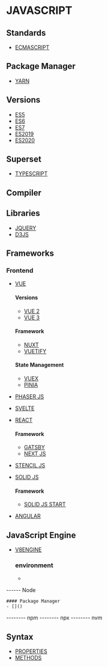 # JAVASCRIPT


<!--


----- StorybookJS
----- AJAX
----- JSON
----- Compiler

----- Library

----- (Frontend) Frameworks



----- Grunt
----- GulpJS
----- v8Engine

------- Headless, Content Management Systems
-------- Strapi CMS
-->

## Standards
- [ECMASCRIPT]()

## Package Manager
- [YARN]()

## Versions
- [ES5]()
- [ES6]()
- [ES7]()
- [ES2019]()
- [ES2020]()

## Superset
- [TYPESCRIPT]()

## Compiler



## Libraries

- [JQUERY]()
- [D3JS]()

## Frameworks

### Frontend

- [VUE]()

    #### Versions
    - [VUE 2]()
    - [VUE 3]()
    #### Framework
    - [NUXT]()
    - [VUETIFY]()
    #### State Management
    - [VUEX]()
    - [PINIA]()

- [PHASER JS]()

- [SVELTE]()

- [REACT]()

    #### Framework
    - [GATSBY]()
    - [NEXT JS]()

- [STENCIL JS]()

- [SOLID JS]()

    #### Framework
    - [SOLID JS START]()

- [ANGULAR]()

## JavaScript Engine

- [V8ENGINE]()

    ### environment
    - []()

------ Node

    #### Package Manager
    - []()

-------- npm
-------- npx
-------- nvm



## Syntax

- [PROPERTIES]()
- [METHODS]()

<!-- ## Resources -->
<!-- https://en.wikipedia.org/wiki/JavaScript -->
<!-- https://www.w3schools.com/js/ -->
<!-- https://www.codecademy.com/catalog/language/javascript -->
<!-- https://developer.mozilla.org/en-US/docs/Web/JavaScript -->
<!-- https://code.visualstudio.com/docs/languages/javascript -->
